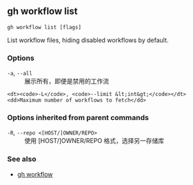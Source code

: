 ## gh workflow list

```
gh workflow list [flags]
```

List workflow files, hiding disabled workflows by default.

### Options

<dl class="flags">
	<dt><code>-a</code>, <code>--all</code></dt>
	<dd>展示所有，即便是禁用的工作流</dd>

    <dt><code>-L</code>, <code>--limit &lt;int&gt;</code></dt>
    <dd>Maximum number of workflows to fetch</dd>

</dl>

### Options inherited from parent commands

<dl class="flags">
	<dt><code>-R</code>, <code>--repo &lt;[HOST/]OWNER/REPO&gt;</code></dt>
	<dd>使用 [HOST/]OWNER/REPO 格式，选择另一存储库</dd>
</dl>

### See also

- [gh workflow](./gh_workflow)
